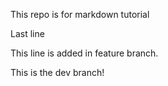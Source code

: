 This repo is for markdown tutorial

Last line

This line is added in feature branch.

This is the dev branch!
